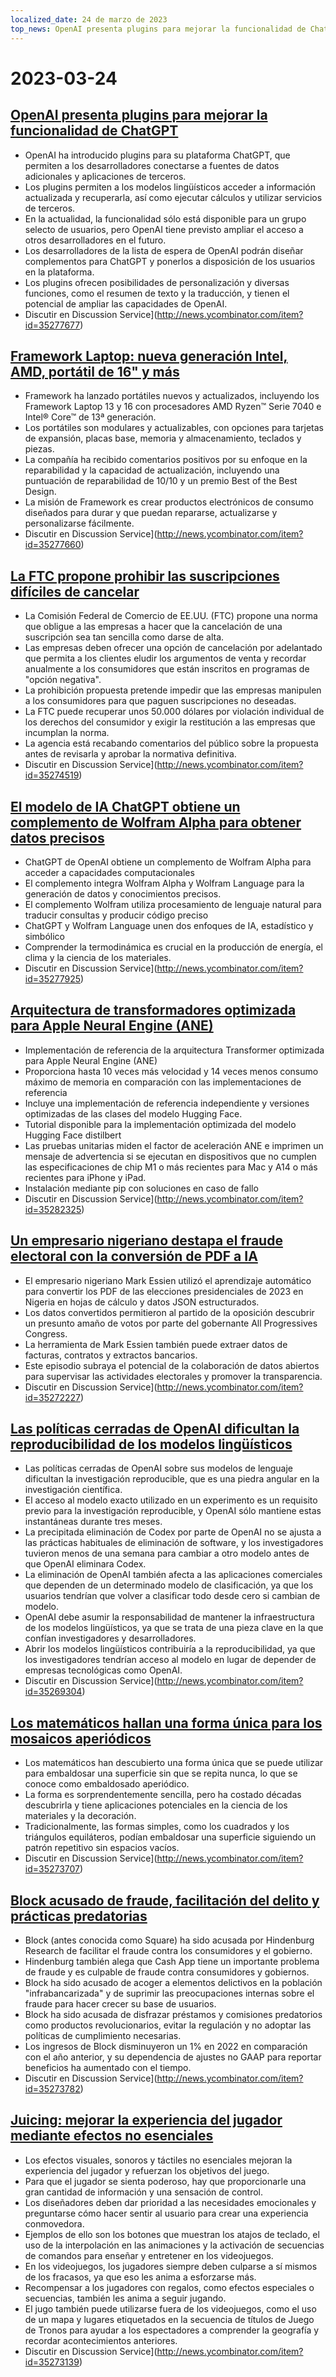 ```yaml
---
localized_date: 24 de marzo de 2023
top_news: OpenAI presenta plugins para mejorar la funcionalidad de ChatGPT
---
```


# 2023-03-24

## [OpenAI presenta plugins para mejorar la funcionalidad de ChatGPT](https://openai.com/blog/chatgpt-plugins)

- OpenAI ha introducido plugins para su plataforma ChatGPT, que permiten a los desarrolladores conectarse a fuentes de datos adicionales y aplicaciones de terceros.
- Los plugins permiten a los modelos lingüísticos acceder a información actualizada y recuperarla, así como ejecutar cálculos y utilizar servicios de terceros.
- En la actualidad, la funcionalidad sólo está disponible para un grupo selecto de usuarios, pero OpenAI tiene previsto ampliar el acceso a otros desarrolladores en el futuro.
- Los desarrolladores de la lista de espera de OpenAI podrán diseñar complementos para ChatGPT y ponerlos a disposición de los usuarios en la plataforma.
- Los plugins ofrecen posibilidades de personalización y diversas funciones, como el resumen de texto y la traducción, y tienen el potencial de ampliar las capacidades de OpenAI.
- Discutir en Discussion Service](http://news.ycombinator.com/item?id=35277677)

## [Framework Laptop: nueva generación Intel, AMD, portátil de 16" y más](https://frame.work/)

- Framework ha lanzado portátiles nuevos y actualizados, incluyendo los Framework Laptop 13 y 16 con procesadores AMD Ryzen™ Serie 7040 e Intel® Core™ de 13ª generación.
- Los portátiles son modulares y actualizables, con opciones para tarjetas de expansión, placas base, memoria y almacenamiento, teclados y piezas.
- La compañía ha recibido comentarios positivos por su enfoque en la reparabilidad y la capacidad de actualización, incluyendo una puntuación de reparabilidad de 10/10 y un premio Best of the Best Design.
- La misión de Framework es crear productos electrónicos de consumo diseñados para durar y que puedan repararse, actualizarse y personalizarse fácilmente.
- Discutir en Discussion Service](http://news.ycombinator.com/item?id=35277660)

## [La FTC propone prohibir las suscripciones difíciles de cancelar](https://www.theverge.com/2023/3/23/23652373/ftc-click-to-cancel-subscription-service-dark-patterns-ban)

- La Comisión Federal de Comercio de EE.UU. (FTC) propone una norma que obligue a las empresas a hacer que la cancelación de una suscripción sea tan sencilla como darse de alta.
- Las empresas deben ofrecer una opción de cancelación por adelantado que permita a los clientes eludir los argumentos de venta y recordar anualmente a los consumidores que están inscritos en programas de "opción negativa".
- La prohibición propuesta pretende impedir que las empresas manipulen a los consumidores para que paguen suscripciones no deseadas.
- La FTC puede recuperar unos 50.000 dólares por violación individual de los derechos del consumidor y exigir la restitución a las empresas que incumplan la norma.
- La agencia está recabando comentarios del público sobre la propuesta antes de revisarla y aprobar la normativa definitiva.
- Discutir en Discussion Service](http://news.ycombinator.com/item?id=35274519)

## [El modelo de IA ChatGPT obtiene un complemento de Wolfram Alpha para obtener datos precisos](https://writings.stephenwolfram.com/2023/03/chatgpt-gets-its-wolfram-superpowers/)

- ChatGPT de OpenAI obtiene un complemento de Wolfram Alpha para acceder a capacidades computacionales
- El complemento integra Wolfram Alpha y Wolfram Language para la generación de datos y conocimientos precisos.
- El complemento Wolfram utiliza procesamiento de lenguaje natural para traducir consultas y producir código preciso
- ChatGPT y Wolfram Language unen dos enfoques de IA, estadístico y simbólico
- Comprender la termodinámica es crucial en la producción de energía, el clima y la ciencia de los materiales.
- Discutir en Discussion Service](http://news.ycombinator.com/item?id=35277925)

## [Arquitectura de transformadores optimizada para Apple Neural Engine (ANE)](https://github.com/apple/ml-ane-transformers)

- Implementación de referencia de la arquitectura Transformer optimizada para Apple Neural Engine (ANE)
- Proporciona hasta 10 veces más velocidad y 14 veces menos consumo máximo de memoria en comparación con las implementaciones de referencia
- Incluye una implementación de referencia independiente y versiones optimizadas de las clases del modelo Hugging Face.
- Tutorial disponible para la implementación optimizada del modelo Hugging Face distilbert
- Las pruebas unitarias miden el factor de aceleración ANE e imprimen un mensaje de advertencia si se ejecutan en dispositivos que no cumplen las especificaciones de chip M1 o más recientes para Mac y A14 o más recientes para iPhone y iPad.
- Instalación mediante pip con soluciones en caso de fallo
- Discutir en Discussion Service](http://news.ycombinator.com/item?id=35282325)

## [Un empresario nigeriano destapa el fraude electoral con la conversión de PDF a IA](https://markessien.com/posts/drama_of_transcription/)

- El empresario nigeriano Mark Essien utilizó el aprendizaje automático para convertir los PDF de las elecciones presidenciales de 2023 en Nigeria en hojas de cálculo y datos JSON estructurados.
- Los datos convertidos permitieron al partido de la oposición descubrir un presunto amaño de votos por parte del gobernante All Progressives Congress.
- La herramienta de Mark Essien también puede extraer datos de facturas, contratos y extractos bancarios.
- Este episodio subraya el potencial de la colaboración de datos abiertos para supervisar las actividades electorales y promover la transparencia.
- Discutir en Discussion Service](http://news.ycombinator.com/item?id=35272227)

## [Las políticas cerradas de OpenAI dificultan la reproducibilidad de los modelos lingüísticos](https://aisnakeoil.substack.com/p/openais-policies-hinder-reproducible)

- Las políticas cerradas de OpenAI sobre sus modelos de lenguaje dificultan la investigación reproducible, que es una piedra angular en la investigación científica.
- El acceso al modelo exacto utilizado en un experimento es un requisito previo para la investigación reproducible, y OpenAI sólo mantiene estas instantáneas durante tres meses.
- La precipitada eliminación de Codex por parte de OpenAI no se ajusta a las prácticas habituales de eliminación de software, y los investigadores tuvieron menos de una semana para cambiar a otro modelo antes de que OpenAI eliminara Codex.
- La eliminación de OpenAI también afecta a las aplicaciones comerciales que dependen de un determinado modelo de clasificación, ya que los usuarios tendrían que volver a clasificar todo desde cero si cambian de modelo.
- OpenAI debe asumir la responsabilidad de mantener la infraestructura de los modelos lingüísticos, ya que se trata de una pieza clave en la que confían investigadores y desarrolladores.
- Abrir los modelos lingüísticos contribuiría a la reproducibilidad, ya que los investigadores tendrían acceso al modelo en lugar de depender de empresas tecnológicas como OpenAI.
- Discutir en Discussion Service](http://news.ycombinator.com/item?id=35269304)

## [Los matemáticos hallan una forma única para los mosaicos aperiódicos](https://www.newscientist.com/article/2365363-mathematicians-discover-shape-that-can-tile-a-wall-and-never-repeat/)

- Los matemáticos han descubierto una forma única que se puede utilizar para embaldosar una superficie sin que se repita nunca, lo que se conoce como embaldosado aperiódico.
- La forma es sorprendentemente sencilla, pero ha costado décadas descubrirla y tiene aplicaciones potenciales en la ciencia de los materiales y la decoración.
- Tradicionalmente, las formas simples, como los cuadrados y los triángulos equiláteros, podían embaldosar una superficie siguiendo un patrón repetitivo sin espacios vacíos.
- Discutir en Discussion Service](http://news.ycombinator.com/item?id=35273707)

## [Block acusado de fraude, facilitación del delito y prácticas predatorias](https://hindenburgresearch.com/block/)

- Block (antes conocida como Square) ha sido acusada por Hindenburg Research de facilitar el fraude contra los consumidores y el gobierno.
- Hindenburg también alega que Cash App tiene un importante problema de fraude y es culpable de fraude contra consumidores y gobiernos.
- Block ha sido acusado de acoger a elementos delictivos en la población "infrabancarizada" y de suprimir las preocupaciones internas sobre el fraude para hacer crecer su base de usuarios.
- Block ha sido acusada de disfrazar préstamos y comisiones predatorios como productos revolucionarios, evitar la regulación y no adoptar las políticas de cumplimiento necesarias.
- Los ingresos de Block disminuyeron un 1% en 2022 en comparación con el año anterior, y su dependencia de ajustes no GAAP para reportar beneficios ha aumentado con el tiempo.
- Discutir en Discussion Service](http://news.ycombinator.com/item?id=35273782)

## [Juicing: mejorar la experiencia del jugador mediante efectos no esenciales](https://garden.bradwoods.io/notes/design/juice)

- Los efectos visuales, sonoros y táctiles no esenciales mejoran la experiencia del jugador y refuerzan los objetivos del juego.
- Para que el jugador se sienta poderoso, hay que proporcionarle una gran cantidad de información y una sensación de control.
- Los diseñadores deben dar prioridad a las necesidades emocionales y preguntarse cómo hacer sentir al usuario para crear una experiencia conmovedora.
- Ejemplos de ello son los botones que muestran los atajos de teclado, el uso de la interpolación en las animaciones y la activación de secuencias de comandos para enseñar y entretener en los videojuegos.
- En los videojuegos, los jugadores siempre deben culparse a sí mismos de los fracasos, ya que eso les anima a esforzarse más.
- Recompensar a los jugadores con regalos, como efectos especiales o secuencias, también les anima a seguir jugando.
- El jugo también puede utilizarse fuera de los videojuegos, como el uso de un mapa y lugares etiquetados en la secuencia de títulos de Juego de Tronos para ayudar a los espectadores a comprender la geografía y recordar acontecimientos anteriores.
- Discutir en Discussion Service](http://news.ycombinator.com/item?id=35273139)
